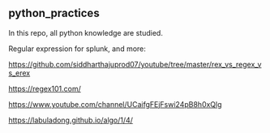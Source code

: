 ## python_practices

In this repo, all python knowledge are studied.

Regular expression for splunk, and more: 

https://github.com/siddharthajuprod07/youtube/tree/master/rex_vs_regex_vs_erex

https://regex101.com/

https://www.youtube.com/channel/UCaifgFEjFswi24pB8h0xQlg

https://labuladong.github.io/algo/1/4/